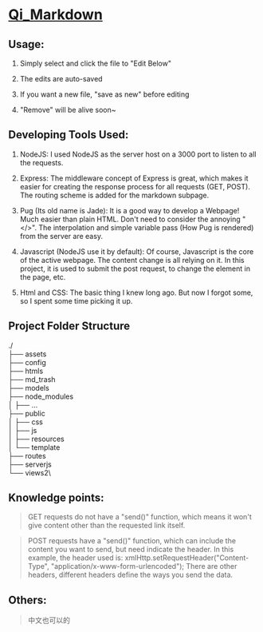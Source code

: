 # [Qi_Markdown](http://the.jiaqi.org:3000/markdown)


## Usage:

1. Simply select and click the file to "Edit Below"

2. The edits are auto-saved

3. If you want a new file, "save as new" before editing

4. "Remove" will be alive soon~

## Developing Tools Used:

1. NodeJS:
I used NodeJS as the server host on a 3000 port to listen to all the requests. 

2. Express:
The middleware concept of Express is great, which makes it easier for creating the response process for all requests (GET, POST). The routing scheme is added for the markdown subpage.

3. Pug (Its old name is Jade):
It is a good way to develop a Webpage! Much easier than plain HTML. Don't need to consider the annoying "</>". The interpolation and simple variable pass (How Pug is rendered) from the server are easy.

4. Javascript (NodeJS use it by default):
Of course, Javascript is the core of the active webpage. The content change is all relying on it. In this project, it is used to submit the post request, to change the element in the page, etc.

5. Html and CSS:
The basic thing I knew long ago. But now I forgot some, so I spent some time picking it up.


## Project Folder Structure

./\
├── assets\
├── config\
├── htmls\
├── md_trash\
├── models\
├── node_modules\
│   ├── ...\
├── public\
│   ├── css\
│   ├── js\
│   ├── resources\
│   └── template\
├── routes\
├── serverjs\
└── views2\


## Knowledge points:

> GET requests do not have a "send()" function, which means it won't give content other than the requested link itself. 

> POST requests have a "send()" function, which can include the content you want to send, but need indicate the header. In this example, the header used is: xmlHttp.setRequestHeader("Content-Type", "application/x-www-form-urlencoded");
There are other headers, different headers define the ways you send the data.

## Others:

> 中文也可以的




